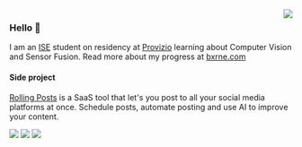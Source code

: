 <a href="#">
<img align="right" src="https://github-readme-stats.vercel.app/api?username=theadambyrne&show_icons=true&hide_border=true&icon_color=57ab5a&title_color=57ab5a">
</a>

### Hello 👋
I am an [ISE](https://software-engineering.ie) student on residency at [Provizio](https://provizio.ai) learning about Computer Vision and Sensor Fusion.
Read more about my progress at [bxrne.com](https://bxrne.com)

#### Side project
[Rolling Posts](https://rollingposts.com) is a SaaS tool that let's you post to all your social media platforms at once.
Schedule posts, automate posting and use AI to improve your content.

![](https://img.shields.io/badge/-Python-333?style=flat-square&logo=Python&logoColor=fff)
![](https://img.shields.io/badge/-C/C++-c14438?style=flat-square&logo=C&logoColor=fff)
![](https://img.shields.io/badge/-PyTorch-e34f26?style=flat-square&logo=PyTorch&logoColor=fff)
